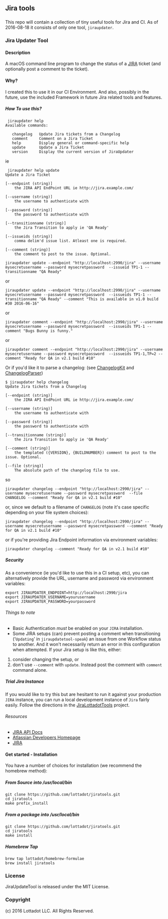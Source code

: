 ## Jira tools

### 

This repo will contain a collection of tiny useful tools for Jira and CI. As of 2016-08-18 it consists of only one tool, `jiraupdater`.

### Jira Updater Tool


#### Description 

A macOS command line program to change the status of a [JIRA](https://www.atlassian.com/software/jira) ticket (and optionally post a comment to the ticket).

#### Why?

I created this to use it in our CI Environment. And also, possibly in the future, use the included Framework in future Jira related tools and features.

##### How To use this?

```
 jiraupdater help
Available commands:

   changelog   Update Jira tickets from a Changelog
   comment     Comment on a Jira Ticket
   help        Display general or command-specific help
   update      Update a Jira Ticket
   version     Display the current version of JiraUpdater
```

ie 

```
 jiraupdater help update
Update a Jira Ticket

[--endpoint (string)]
	the JIRA API EndPoint URL ie http://jira.example.com/

[--username (string)]
	the username to authenticate with

[--password (string)]
	the password to authenticate with

[--transitionname (string)]
	the Jira Transition to apply ie 'QA Ready'

[--issueids (string)]
	comma delim'd issue list. Atleast one is required.

[--comment (string)]
	the comment to post to the issue. Optional.
```

```
jiraupdater update --endpoint "http://localhost:2990/jira" --username mysecretusername --password mysecretpassword  --issueid TP1-1 --transitionname "QA Ready"
``` 
or

```
jiraupdater update --endpoint "http://localhost:2990/jira" --username mysecretusername --password mysecretpassword  --issueids TP1-1 --transitionname "QA Ready" --comment "This is available in v1.0 build #30 2016-06-16"
``` 
or

```
jiraupdater comment --endpoint "http://localhost:2990/jira" --username mysecretusername --password mysecretpassword  --issueids TP1-1 --comment "Bugs Bunny is funny."
```
or
```
jiraupdater comment --endpoint "http://localhost:2990/jira" --username mysecretusername --password mysecretpassword  --issueids TP1-1,TP=2 --comment "Ready for QA in v2.1 build #10"
```

Or if you'd like it to parse a changelog: (see [ChangelogKit](https://github.com/lottadot/Changelogkit) and [ChangelogParser](https://github.com/lottadot/ChangelogParser))

```
$ jiraupdater help changelog
Update Jira tickets from a Changelog

[--endpoint (string)]
	the JIRA API EndPoint URL ie http://jira.example.com/

[--username (string)]
	the username to authenticate with

[--password (string)]
	the password to authenticate with

[--transitionname (string)]
	the Jira Transition to apply ie 'QA Ready'

[--comment (string)]
	the templated ({VERSION}, {BUILDNUMBER}) comment to post to the issue. Optional.

[--file (string)]
	The absolute path of the changelog file to use.
```

so

```
jiraupdater changelog --endpoint "http://localhost:2990/jira" --username mysecretusername --password mysecretpassword  --file CHANGELOG --comment "Ready for QA in v2.1 build #10"
```

or, since we default to a filename of `CHANGELOG` (note it's case specific depending on your file system choices):

```
jiraupdater changelog --endpoint "http://localhost:2990/jira" --username mysecretusername --password mysecretpassword --comment "Ready for QA in v2.1 build #10"
```

or if you're providing Jira Endpoint information via environment variables:

```
jiraupdater changelog --comment "Ready for QA in v2.1 build #10"
```

##### Security

As a convenience (ie you'd like to use this in a CI setup, etc), you can alternatively provide the URL, username and password via environment variables:

```
export JIRAUPDATER_ENDPOINT=http://localhost:2990/jira
export JIRAUPDATER_USERNAME=yourusername
export JIRAUPDATER_PASSWORD=yourpassword
```

###### Things to note

* Basic Authentication *must* be enabled on your `JIRA` installation.
* Some JIRA setups (can) prevent posting a comment when transitioning ('`Updating`' in `jiraupdatetool-speak`) an issue from one Workflow status to another. And it won't necessarily return an error in this configuration when attempted. If your Jira setup is like this, either:

1. consider changing the setup, or 
2. don't use `--comment` with `update`. Instead post the comment with `comment` command alone.

##### Trial Jira Instance

If you would like to try this but are hesitant to run it against your production `JIRA` instance, you can run a local development instance of `Jira` fairly easily. Follow the directions in the [JiraLottadotTools](https://github.com/lottadot/JiraLottadotTools) project.

###### Resources

* [JIRA API Docs](https://docs.atlassian.com/jira/REST/6.4.6/)
* [Atlassian Developers Homepage](https://developer.atlassian.com/index.html)
* [JIRA](https://www.atlassian.com/software/jira)

#### Get started - Installation

You have a number of choices for installation (we recommend the homebrew method):

##### From Source into /usr/local/bin
```
git clone https://github.com/lottadot/jiratools.git
cd jiratools
make prefix_install
```
##### From a package into /usr/local/bin
```
git clone https://github.com/lottadot/jiratools.git
cd jiratools
make install
```

##### Homebrew Tap

```
brew tap lottadot/homebrew-formulae
brew install jiratools
```

### License

JiraUpdateTool is released under the MIT License.

### Copyright

(c) 2016 Lottadot LLC. All Rights Reserved.

